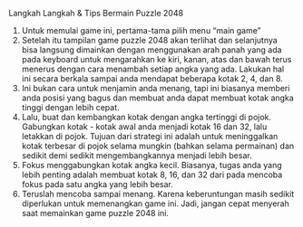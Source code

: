 Langkah Langkah & Tips Bermain Puzzle 2048

1.	Untuk memulai game ini, pertama-tama pilih menu “main game” 
2.	Setelah itu tampilan game puzzle 2048 akan terlihat dan selanjutnya bisa langsung dimainkan dengan menggunakan arah panah yang ada pada keyboard untuk mengarahkan ke kiri, kanan, atas dan bawah terus menerus dengan cara menambah setiap angka yang ada. Lakukan hal ini secara berkala sampai anda mendapat beberapa kotak 2, 4, dan 8.
3.	Ini bukan cara untuk menjamin anda menang, tapi ini biasanya memberi anda posisi yang bagus dan membuat anda dapat membuat kotak angka tinggi dengan lebih cepat.
4.	Lalu, buat dan kembangkan kotak dengan angka tertinggi di pojok. Gabungkan kotak - kotak awal anda menjadi kotak 16 dan 32, lalu letakkan di pojok. Tujuan dari strategi ini adalah untuk meninggalkan kotak terbesar di pojok selama mungkin (bahkan selama permainan) dan sedikit demi sedikit mengembangkannya menjadi lebih besar.
5.	Fokus menggabungkan kotak angka kecil. Biasanya, tugas anda yang lebih penting adalah membuat kotak 8, 16, dan 32 dari pada mencoba fokus pada satu angka yang lebih besar.
6.	Teruslah mencoba sampai menang. Karena keberuntungan masih sedikit diperlukan untuk memenangkan game ini. Jadi, jangan cepat menyerah saat memainkan game puzzle 2048 ini.
